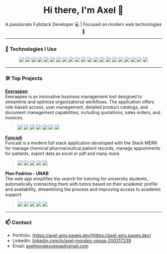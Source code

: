 <h1 align="center">Hi there, I'm Axel 👋</h1>

<p align="center">
  A passionate Fullstack Developer 💻 | Focused on modern web technologies 🚀
</p>

---

### 🚀 Technologies I Use

<p align="center">
  <img src="https://img.shields.io/badge/Next.js-000?logo=next.js&logoColor=white" />
  <img src="https://img.shields.io/badge/React-20232A?logo=react&logoColor=61DAFB" />
  <img src="https://img.shields.io/badge/React Native-20232A?logo=react&logoColor=61DAFB" />
  <img src="https://img.shields.io/badge/Electron-2E2E2E?logo=electron&logoColor=white" />
  <img src="https://img.shields.io/badge/TypeScript-007ACC?logo=typescript&logoColor=white" />
  <img src="https://img.shields.io/badge/Redux-764ABC?logo=redux&logoColor=white" />
  <img src="https://img.shields.io/badge/Zustand-000?logo=react&logoColor=white" />
  <img src="https://img.shields.io/badge/Node.js-339933?logo=node.js&logoColor=white" />
  <img src="https://img.shields.io/badge/Express.js-000000?logo=express&logoColor=white" />
  <img src="https://img.shields.io/badge/Bun-black?logo=bun&logoColor=white" />
  <img src="https://img.shields.io/badge/MongoDB-47A248?logo=mongodb&logoColor=white" />
  <img src="https://img.shields.io/badge/PostgreSQL-4169E1?logo=postgresql&logoColor=white" />
  <img src="https://img.shields.io/badge/Tailwind_CSS-38B2AC?logo=tailwind-css&logoColor=white" />
  <img src="https://img.shields.io/badge/Stripe-635BFF?logo=stripe&logoColor=white" />
  <img src="https://img.shields.io/badge/Apollo_GraphQL-311C87?logo=apollo-graphql&logoColor=white" />
  <img src="https://img.shields.io/badge/Cypress-17202C?logo=cypress&logoColor=white" />
  <img src="https://img.shields.io/badge/Jest-C21325?logo=jest&logoColor=white" />
  <img src="https://img.shields.io/badge/GitHub-181717?logo=github&logoColor=white" />
  <img src="https://img.shields.io/badge/GitHub Actions-2088FF?logo=github-actions&logoColor=white" />
  <img src="https://img.shields.io/badge/AWS-232F3E?logo=amazon-aws&logoColor=white" />
  <img src="https://img.shields.io/badge/Google%20APIs-4285F4?logo=google&logoColor=white" />
</p>

---

### 🛠️ Top Projects

**[Eeeraapee](https://eeeraapee.com)**  
Eeeraapee is an innovative business management tool designed to streamline and optimize organizational workflows. The application offers role-based access, user management, detailed product catalogs, and document management capabilities, including quotations, sales orders, and invoices.  
> <p><img src="https://img.shields.io/badge/Next.js-000?logo=next.js&logoColor=white" /> <img src="https://img.shields.io/badge/TypeScript-007ACC?logo=typescript&logoColor=white" /> <img src="https://img.shields.io/badge/Node.js-339933?logo=node.js&logoColor=white" /> <img src="https://img.shields.io/badge/Tailwind_CSS-38B2AC?logo=tailwind-css&logoColor=white" /> <img src="https://img.shields.io/badge/Zustand-000?logo=react&logoColor=white" /> <img src="https://img.shields.io/badge/PostgreSQL-4169E1?logo=postgresql&logoColor=white" /> <img src="https://img.shields.io/badge/Stripe-635BFF?logo=stripe&logoColor=white" /></p>

**[Funcadi](https://qf.funcadi.com.co)**  
Funcadi is a modern full stack application developed with the Stack MERN for manage chemical pharmaceutical patient records, manage appoinments for patients, export data as excel or pdf and many more.
> <p><img src="https://img.shields.io/badge/React-20232A?logo=react&logoColor=61DAFB" /> <img src="https://img.shields.io/badge/TypeScript-007ACC?logo=typescript&logoColor=white" /> <img src="https://img.shields.io/badge/Bun-black?logo=bun&logoColor=white" /> <img src="https://img.shields.io/badge/Zustand-000?logo=react&logoColor=white" /> <img src="https://img.shields.io/badge/MongoDB-47A248?logo=mongodb&logoColor=white" /></p>

**Plan Padrino - UNAB**  
The web app simplifies the search for tutoring for university students, automatically connecting them with tutors based on their academic profile and availability, streamlining the process and improving access to academic support.
> <p><img src="https://img.shields.io/badge/React-20232A?logo=react&logoColor=61DAFB" /> <img src="https://img.shields.io/badge/TypeScript-007ACC?logo=typescript&logoColor=white" /> <img src="https://img.shields.io/badge/Node.js-339933?logo=node.js&logoColor=white" /> <img src="https://img.shields.io/badge/MongoDB-47A248?logo=mongodb&logoColor=white" /> <img src="https://img.shields.io/badge/Google%20APIs-4285F4?logo=google&logoColor=white" />
</p>

---

### 📫 Contact

- Portfolio: [https://axel-amv.pages.dev](https://axel-amv.pages.dev)
- LinkedIn: [linkedin.com/in/axel-morales-vesga-200317239](https://www.linkedin.com/in/axel-morales-vesga-200317239)
- Email: axelmoralesvesga@gmail.com
